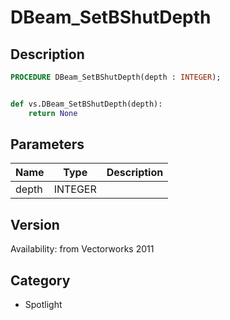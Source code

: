 # DBeam_SetBShutDepth

## Description
```pascal
PROCEDURE DBeam_SetBShutDepth(depth : INTEGER);
```

```python

def vs.DBeam_SetBShutDepth(depth):
    return None
```

## Parameters
|Name|Type|Description|
|---|---|---|
|depth|INTEGER||

## Version
Availability: from Vectorworks 2011
## Category
* Spotlight

